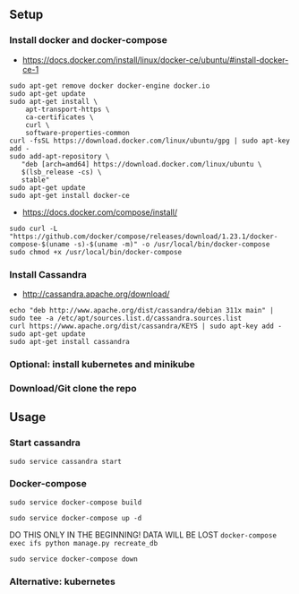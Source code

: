 ## Setup

### Install docker and docker-compose

* https://docs.docker.com/install/linux/docker-ce/ubuntu/#install-docker-ce-1
```
sudo apt-get remove docker docker-engine docker.io
sudo apt-get update
sudo apt-get install \
    apt-transport-https \
    ca-certificates \
    curl \
    software-properties-common
curl -fsSL https://download.docker.com/linux/ubuntu/gpg | sudo apt-key add -
sudo add-apt-repository \
   "deb [arch=amd64] https://download.docker.com/linux/ubuntu \
   $(lsb_release -cs) \
   stable"
sudo apt-get update
sudo apt-get install docker-ce
```
* https://docs.docker.com/compose/install/
```
sudo curl -L "https://github.com/docker/compose/releases/download/1.23.1/docker-compose-$(uname -s)-$(uname -m)" -o /usr/local/bin/docker-compose
sudo chmod +x /usr/local/bin/docker-compose
```

### Install Cassandra

* http://cassandra.apache.org/download/
```
echo "deb http://www.apache.org/dist/cassandra/debian 311x main" | sudo tee -a /etc/apt/sources.list.d/cassandra.sources.list
curl https://www.apache.org/dist/cassandra/KEYS | sudo apt-key add -
sudo apt-get update
sudo apt-get install cassandra
```
### Optional: install kubernetes and minikube



### Download/Git clone the repo




## Usage

### Start cassandra

`sudo service cassandra start`

### Docker-compose

`sudo service docker-compose build`

`sudo service docker-compose up -d`

DO THIS ONLY IN THE BEGINNING! DATA WILL BE LOST
`docker-compose exec ifs python manage.py recreate_db`

`sudo service docker-compose down`

### Alternative: kubernetes
